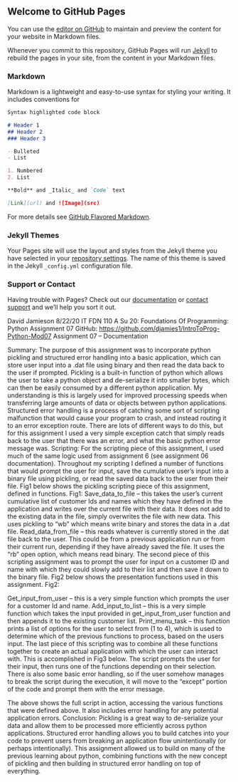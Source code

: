 ## Welcome to GitHub Pages

You can use the [editor on GitHub](https://github.com/djamies1/IntroToProg-Python-Mod07/edit/gh-pages/index.md) to maintain and preview the content for your website in Markdown files.

Whenever you commit to this repository, GitHub Pages will run [Jekyll](https://jekyllrb.com/) to rebuild the pages in your site, from the content in your Markdown files.

### Markdown

Markdown is a lightweight and easy-to-use syntax for styling your writing. It includes conventions for

```markdown
Syntax highlighted code block

# Header 1
## Header 2
### Header 3

- Bulleted
- List

1. Numbered
2. List

**Bold** and _Italic_ and `Code` text

[Link](url) and ![Image](src)
```

For more details see [GitHub Flavored Markdown](https://guides.github.com/features/mastering-markdown/).

### Jekyll Themes

Your Pages site will use the layout and styles from the Jekyll theme you have selected in your [repository settings](https://github.com/djamies1/IntroToProg-Python-Mod07/settings). The name of this theme is saved in the Jekyll `_config.yml` configuration file.

### Support or Contact

Having trouble with Pages? Check out our [documentation](https://docs.github.com/categories/github-pages-basics/) or [contact support](https://github.com/contact) and we’ll help you sort it out.


David Jamieson
8/22/20	
IT FDN 110 A Su 20: Foundations Of Programming: Python
Assignment 07
GitHub: https://github.com/djamies1/IntroToProg-Python-Mod07
Assignment 07 – Documentation

Summary:
The purpose of this assignment was to incorporate python pickling and structured error handling into a basic application, which can store user input into a .dat file using binary and then read the data back to the user if prompted. Pickling is a built-in function of python which allows the user to take a python object and de-serialize it into smaller bytes, which can then be easily consumed by a different python application. My understanding is this is largely used for improved processing speeds when transferring large amounts of data or objects between python applications. Structured error handling is a process of catching some sort of scripting malfunction that would cause your program to crash, and instead routing it to an error exception route. There are lots of different ways to do this, but for this assignment I used a very simple exception catch that simply reads back to the user that there was an error, and what the basic python error message was. 
Scripting:
For the scripting piece of this assignment, I used much of the same logic used from assignment 6 (see assignment 06 documentation). Throughout my scripting I defined a number of functions that would prompt the user for input, save the cumulative user’s input into a binary file using pickling, or read the saved data back to the user from their file. 
Fig1 below shows the pickling scripting piece of this assignment, defined in functions. 
Fig1: 
Save_data_to_file – this takes the user’s current cumulative list of customer Ids and names which they have defined in the application and writes over the current file with their data. It does not add to the existing data in the file, simply overwrites the file with new data. This uses pickling to “wb” which means write binary and stores the data in a .dat file. 
Read_data_from_file – this reads whatever is currently stored in the .dat file back to the user. This could be from a previous application run or from their current run, depending if they have already saved the file. It uses the “rb” open option, which means read binary. 
The second piece of this scripting assignment was to prompt the user for input on a customer ID and name with which they could slowly add to their list and then save it down to the binary file. Fig2 below shows the presentation functions used in this assignment. 
Fig2:
 

Get_input_from_user – this is a very simple function which prompts the user for a customer Id and name.
Add_input_to_list – this is a very simple function which takes the input provided in get_input_from_user function and then appends it to the existing customer list.
Print_menu_task – this function prints a list of options for the user to select from (1 to 4), which is used to determine which of the previous functions to process, based on the users input. 
The last piece of this scripting was to combine all these functions together to create an actual application with which the user can interact with. This is accomplished in Fig3 below. The script prompts the user for their input, then runs one of the functions depending on their selection. There is also some basic error handling, so if the user somehow manages to break the script during the execution, it will move to the “except” portion of the code and prompt them with the error message. 
 
The above shows the full script in action, accessing the various functions that were defined above. It also includes error handling for any potential application errors. 
Conclusion:
Pickling is a great way to de-serialize your data and allow them to be processed more efficiently across python applications. Structured error handling allows you to build catches into your code to prevent users from breaking an application flow unintentionally (or perhaps intentionally). This assignment allowed us to build on many of the previous learning about python, combining functions with the new concept of pickling and then building in structured error handling on top of everything. 

